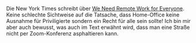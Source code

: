 Die New York Times schreibt über [We Need Remote Work for Everyone](https://www.nytimes.com/2021/07/06/technology/remote-work-for-everyone.html). Keine schlechte Sichtweise auf die Tatsache, dass Home-Office keine Ausnahme für Priviligierte sondern ein Recht für alle sein sollte! Ich bin mir aber auch bewusst, was auch im Text erwähnt wird, dass man eine Straße nicht per Zoom-Konferenz asphaltieren kann.
